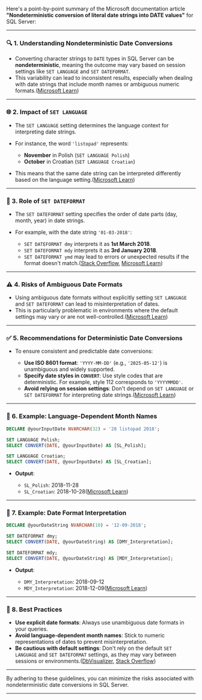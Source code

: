 Here's a point-by-point summary of the Microsoft documentation article **"Nondeterministic conversion of literal date strings into DATE values"** for SQL Server:

---

### 🔍 1. **Understanding Nondeterministic Date Conversions**

* Converting character strings to `DATE` types in SQL Server can be **nondeterministic**, meaning the outcome may vary based on session settings like `SET LANGUAGE` and `SET DATEFORMAT`.
* This variability can lead to inconsistent results, especially when dealing with date strings that include month names or ambiguous numeric formats.([Microsoft Learn][1])

---

### 🌐 2. **Impact of `SET LANGUAGE`**

* The `SET LANGUAGE` setting determines the language context for interpreting date strings.
* For instance, the word `'listopad'` represents:

  * **November** in Polish (`SET LANGUAGE Polish`)
  * **October** in Croatian (`SET LANGUAGE Croatian`)
* This means that the same date string can be interpreted differently based on the language setting.([Microsoft Learn][1])

---

### 📅 3. **Role of `SET DATEFORMAT`**

* The `SET DATEFORMAT` setting specifies the order of date parts (day, month, year) in date strings.
* For example, with the date string `'01-03-2018'`:

  * `SET DATEFORMAT dmy` interprets it as **1st March 2018**.
  * `SET DATEFORMAT mdy` interprets it as **3rd January 2018**.
  * `SET DATEFORMAT ymd` may lead to errors or unexpected results if the format doesn't match.([Stack Overflow][2], [Microsoft Learn][1])

---

### ⚠️ 4. **Risks of Ambiguous Date Formats**

* Using ambiguous date formats without explicitly setting `SET LANGUAGE` and `SET DATEFORMAT` can lead to misinterpretation of dates.
* This is particularly problematic in environments where the default settings may vary or are not well-controlled.([Microsoft Learn][1])

---

### ✅ 5. **Recommendations for Deterministic Date Conversions**

* To ensure consistent and predictable date conversions:

  * **Use ISO 8601 format**: `'YYYY-MM-DD'` (e.g., `'2025-05-12'`) is unambiguous and widely supported.
  * **Specify date styles in `CONVERT`**: Use style codes that are deterministic. For example, style 112 corresponds to `'YYYYMMDD'`.
  * **Avoid relying on session settings**: Don't depend on `SET LANGUAGE` or `SET DATEFORMAT` for interpreting date strings.([Microsoft Learn][1])

---

### 🧪 6. **Example: Language-Dependent Month Names**

```sql
DECLARE @yourInputDate NVARCHAR(32) = '28 listopad 2018';

SET LANGUAGE Polish;
SELECT CONVERT(DATE, @yourInputDate) AS [SL_Polish];

SET LANGUAGE Croatian;
SELECT CONVERT(DATE, @yourInputDate) AS [SL_Croatian];
```

* **Output**:

  * `SL_Polish`: 2018-11-28
  * `SL_Croatian`: 2018-10-28([Microsoft Learn][1])

---

### 🧪 7. **Example: Date Format Interpretation**

```sql
DECLARE @yourDateString NVARCHAR(10) = '12-09-2018';

SET DATEFORMAT dmy;
SELECT CONVERT(DATE, @yourDateString) AS [DMY_Interpretation];

SET DATEFORMAT mdy;
SELECT CONVERT(DATE, @yourDateString) AS [MDY_Interpretation];
```

* **Output**:

  * `DMY_Interpretation`: 2018-09-12
  * `MDY_Interpretation`: 2018-12-09([Microsoft Learn][1])

---

### 📌 8. **Best Practices**

* **Use explicit date formats**: Always use unambiguous date formats in your queries.
* **Avoid language-dependent month names**: Stick to numeric representations of dates to prevent misinterpretation.
* **Be cautious with default settings**: Don't rely on the default `SET LANGUAGE` and `SET DATEFORMAT` settings, as they may vary between sessions or environments.([DbVisualizer][3], [Stack Overflow][2])

---

By adhering to these guidelines, you can minimize the risks associated with nondeterministic date conversions in SQL Server.

---

[1]: https://learn.microsoft.com/en-us/sql/t-sql/data-types/nondeterministic-convert-date-literals?view=sql-server-ver16&utm_source=chatgpt.com "Nondeterministic conversion of date literals - SQL Server"
[2]: https://stackoverflow.com/questions/207190/sql-server-string-to-date-conversion?utm_source=chatgpt.com "Sql Server string to date conversion - Stack Overflow"
[3]: https://www.dbvis.com/thetable/the-ultimate-guide-to-the-sql-server-date-format/?utm_source=chatgpt.com "The Ultimate Guide to the SQL Server Date Format - DbVisualizer"
